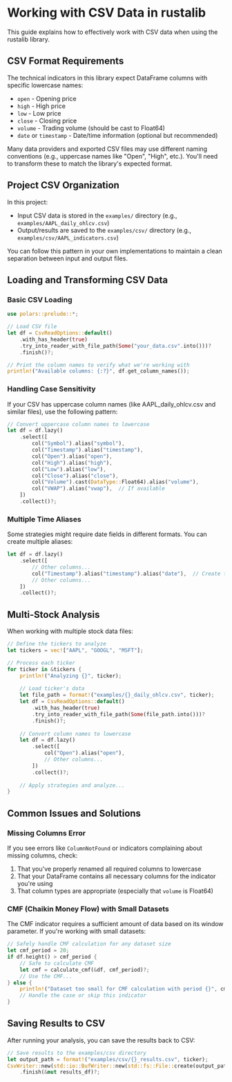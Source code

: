 # Working with CSV Data in rustalib

This guide explains how to effectively work with CSV data when using the rustalib library.

## CSV Format Requirements

The technical indicators in this library expect DataFrame columns with specific lowercase names:
- `open` - Opening price
- `high` - High price
- `low` - Low price
- `close` - Closing price
- `volume` - Trading volume (should be cast to Float64)
- `date` or `timestamp` - Date/time information (optional but recommended)

Many data providers and exported CSV files may use different naming conventions (e.g., uppercase names like "Open", "High", etc.). You'll need to transform these to match the library's expected format.

## Project CSV Organization

In this project:
- Input CSV data is stored in the `examples/` directory (e.g., `examples/AAPL_daily_ohlcv.csv`)
- Output/results are saved to the `examples/csv/` directory (e.g., `examples/csv/AAPL_indicators.csv`)

You can follow this pattern in your own implementations to maintain a clean separation between input and output files.

## Loading and Transforming CSV Data

### Basic CSV Loading

```rust
use polars::prelude::*;

// Load CSV file
let df = CsvReadOptions::default()
    .with_has_header(true)
    .try_into_reader_with_file_path(Some("your_data.csv".into()))?
    .finish()?;

// Print the column names to verify what we're working with
println!("Available columns: {:?}", df.get_column_names());
```

### Handling Case Sensitivity

If your CSV has uppercase column names (like AAPL_daily_ohlcv.csv and similar files), use the following pattern:

```rust
// Convert uppercase column names to lowercase
let df = df.lazy()
    .select([
        col("Symbol").alias("symbol"),
        col("Timestamp").alias("timestamp"),
        col("Open").alias("open"),
        col("High").alias("high"),
        col("Low").alias("low"),
        col("Close").alias("close"),
        col("Volume").cast(DataType::Float64).alias("volume"),
        col("VWAP").alias("vwap"),  // If available
    ])
    .collect()?;
```

### Multiple Time Aliases

Some strategies might require date fields in different formats. You can create multiple aliases:

```rust
let df = df.lazy()
    .select([
        // Other columns...
        col("Timestamp").alias("timestamp").alias("date"),  // Create two aliases for the same column
        // Other columns...
    ])
    .collect()?;
```

## Multi-Stock Analysis

When working with multiple stock data files:

```rust
// Define the tickers to analyze
let tickers = vec!["AAPL", "GOOGL", "MSFT"];

// Process each ticker
for ticker in &tickers {
    println!("Analyzing {}", ticker);
    
    // Load ticker's data
    let file_path = format!("examples/{}_daily_ohlcv.csv", ticker);
    let df = CsvReadOptions::default()
        .with_has_header(true)
        .try_into_reader_with_file_path(Some(file_path.into()))?
        .finish()?;
        
    // Convert column names to lowercase
    let df = df.lazy()
        .select([
            col("Open").alias("open"),
            // Other columns...
        ])
        .collect()?;
    
    // Apply strategies and analyze...
}
```

## Common Issues and Solutions

### Missing Columns Error

If you see errors like `ColumnNotFound` or indicators complaining about missing columns, check:
1. That you've properly renamed all required columns to lowercase
2. That your DataFrame contains all necessary columns for the indicator you're using
3. That column types are appropriate (especially that `volume` is Float64)

### CMF (Chaikin Money Flow) with Small Datasets

The CMF indicator requires a sufficient amount of data based on its window parameter. If you're working with small datasets:

```rust
// Safely handle CMF calculation for any dataset size
let cmf_period = 20;
if df.height() > cmf_period {
    // Safe to calculate CMF
    let cmf = calculate_cmf(&df, cmf_period)?;
    // Use the CMF...
} else {
    println!("Dataset too small for CMF calculation with period {}", cmf_period);
    // Handle the case or skip this indicator
}
```

## Saving Results to CSV

After running your analysis, you can save the results back to CSV:

```rust
// Save results to the examples/csv directory
let output_path = format!("examples/csv/{}_results.csv", ticker);
CsvWriter::new(std::io::BufWriter::new(std::fs::File::create(output_path)?))
    .finish(&mut results_df)?;
``` 